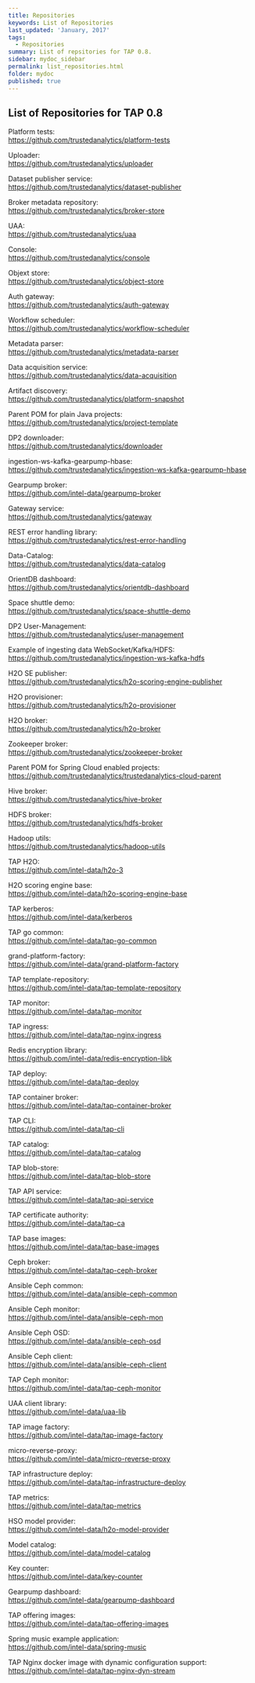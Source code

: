 ```yaml
---
title: Repositories
keywords: List of Repositories
last_updated: 'January, 2017'
tags:
  - Repositories
summary: List of repsitories for TAP 0.8. 
sidebar: mydoc_sidebar
permalink: list_repositories.html
folder: mydoc
published: true
---
```


## List of Repositories for TAP 0.8

Platform tests:  
https://github.com/trustedanalytics/platform-tests 

Uploader:  
https://github.com/trustedanalytics/uploader 

Dataset publisher service:  
https://github.com/trustedanalytics/dataset-publisher 

Broker metadata repository:  
https://github.com/trustedanalytics/broker-store 

UAA:  
https://github.com/trustedanalytics/uaa 

Console:  
https://github.com/trustedanalytics/console 

Objext store:  
https://github.com/trustedanalytics/object-store 

Auth gateway:  
https://github.com/trustedanalytics/auth-gateway 

Workflow scheduler:  
https://github.com/trustedanalytics/workflow-scheduler 

Metadata parser:  
https://github.com/trustedanalytics/metadata-parser 

Data acquisition service:  
https://github.com/trustedanalytics/data-acquisition 

Artifact discovery:  
https://github.com/trustedanalytics/platform-snapshot 

Parent POM for plain Java projects:  
https://github.com/trustedanalytics/project-template 

DP2 downloader:  
https://github.com/trustedanalytics/downloader 

ingestion-ws-kafka-gearpump-hbase:  
https://github.com/trustedanalytics/ingestion-ws-kafka-gearpump-hbase 

Gearpump broker:  
https://github.com/intel-data/gearpump-broker 

Gateway service:  
https://github.com/trustedanalytics/gateway 

REST error handling library:  
https://github.com/trustedanalytics/rest-error-handling 

Data-Catalog:  
https://github.com/trustedanalytics/data-catalog 

OrientDB dashboard:  
https://github.com/trustedanalytics/orientdb-dashboard 

Space shuttle demo:  
https://github.com/trustedanalytics/space-shuttle-demo 

DP2 User-Management:  
https://github.com/trustedanalytics/user-management 

Example of ingesting data WebSocket/Kafka/HDFS:  
https://github.com/trustedanalytics/ingestion-ws-kafka-hdfs 

H2O SE publisher:  
https://github.com/trustedanalytics/h2o-scoring-engine-publisher 

H2O provisioner:  
https://github.com/trustedanalytics/h2o-provisioner 

H2O broker:  
https://github.com/trustedanalytics/h2o-broker 

Zookeeper broker:  
https://github.com/trustedanalytics/zookeeper-broker 

Parent POM for Spring Cloud enabled projects:  
https://github.com/trustedanalytics/trustedanalytics-cloud-parent 

Hive broker:  
https://github.com/trustedanalytics/hive-broker 

HDFS broker:  
https://github.com/trustedanalytics/hdfs-broker 

Hadoop utils:  
https://github.com/trustedanalytics/hadoop-utils 

TAP H2O:  
https://github.com/intel-data/h2o-3 

H2O scoring engine base:  
https://github.com/intel-data/h2o-scoring-engine-base 

TAP kerberos:  
https://github.com/intel-data/kerberos

TAP go common:  
https://github.com/intel-data/tap-go-common

grand-platform-factory:  
https://github.com/intel-data/grand-platform-factory

TAP template-repository:  
https://github.com/intel-data/tap-template-repository

TAP monitor:  
https://github.com/intel-data/tap-monitor

TAP ingress:  
https://github.com/intel-data/tap-nginx-ingress

Redis encryption library:  
https://github.com/intel-data/redis-encryption-libk

TAP deploy:  
https://github.com/intel-data/tap-deploy

TAP container broker:  
https://github.com/intel-data/tap-container-broker

TAP CLI:  
https://github.com/intel-data/tap-cli

TAP catalog:  
https://github.com/intel-data/tap-catalog

TAP blob-store:  
https://github.com/intel-data/tap-blob-store

TAP API service:  
https://github.com/intel-data/tap-api-service

TAP certificate authority:  
https://github.com/intel-data/tap-ca 

TAP base images:  
https://github.com/intel-data/tap-base-images

Ceph broker:  
https://github.com/intel-data/tap-ceph-broker

Ansible Ceph common:  
https://github.com/intel-data/ansible-ceph-common

Ansible Ceph monitor:  
https://github.com/intel-data/ansible-ceph-mon

Ansible Ceph OSD:  
https://github.com/intel-data/ansible-ceph-osd

Ansible Ceph client:  
https://github.com/intel-data/ansible-ceph-client

TAP Ceph monitor:  
https://github.com/intel-data/tap-ceph-monitor

UAA client library:  
https://github.com/intel-data/uaa-lib

TAP image factory:  
https://github.com/intel-data/tap-image-factory

micro-reverse-proxy:  
https://github.com/intel-data/micro-reverse-proxy

TAP infrastructure deploy:  
https://github.com/intel-data/tap-infrastructure-deploy

TAP metrics:  
https://github.com/intel-data/tap-metrics

HSO model provider:  
https://github.com/intel-data/h2o-model-provider

Model catalog:  
https://github.com/intel-data/model-catalog

Key counter:  
https://github.com/intel-data/key-counter

Gearpump dashboard:  
https://github.com/intel-data/gearpump-dashboard

TAP offering images:  
https://github.com/intel-data/tap-offering-images

Spring music example application:  
https://github.com/intel-data/spring-music

TAP Nginx docker image with dynamic configuration support:  
https://github.com/intel-data/tap-nginx-dyn-stream

